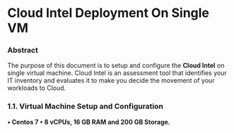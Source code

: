 # Cloud Intel Deployment On Single VM


### Abstract


The purpose of this document is to setup and configure the **Cloud Intel** on single virtual machine. Cloud Intel is an assessment tool that identifies your IT inventory and evaluates it to make you decide the movement of your workloads to Cloud. 

### 1.1. Virtual Machine Setup and Configuration


 **• Centos 7
   • 8 vCPUs, 16 GB RAM and 200 GB Storage.**
